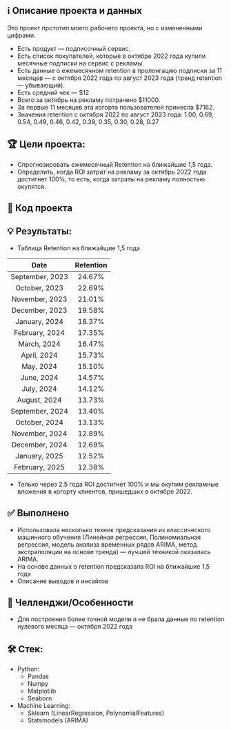 ## ℹ️ Описание проекта и данных
Это проект прототип моего рабочего проекта, но с измененными цифрами. </br>

* Есть продукт — подписочный сервис. </br>
* Есть список покупателей, которые в октябре 2022 года купили месячные подписки на сервис с рекламы. </br>
* Есть данные о ежемесячном retention в пролонгацию подписки за 11 месяцев — с октября 2022 года по август 2023 года (тренд retention — убывающий).</br>
* Есть средний чек — $12 </br>
* Всего за октябрь на рекламу потрачено $11000. </br>
* За первые 11 месяцев эта когорта пользователей принесла $7162. </br>
* Значения retention c октября 2022 по август 2023 года:  1.00, 0.69, 0.54, 0.49, 0.46, 0.42, 0.39, 0.35, 0.30, 0.28, 0.27

## 🏆 Цели проекта:
* Спрогнозировать ежемесячный Retention на ближайшие 1,5 года.
* Определить, когда ROI затрат на рекламу за октябрь 2022 года достигнет 100%, то есть, когда затраты на рекламу полностью окупятся.


## 🐍 Код проекта

## 💡 Результаты:
* Таблица Retention на ближайщие 1,5 года

Date      | Retention |
|:-------------:|:---------:|
| September, 2023 |  24.67%   |
|  October, 2023  |  22.69%   |
| November, 2023  |  21.01%   |
| December, 2023  |  19.58%   |
|  January, 2024  |  18.37%   |
| February, 2024  |  17.35%   |
|   March, 2024   |  16.47%   |
|   April, 2024   |  15.73%   |
|     May, 2024   |  15.10%   |
|    June, 2024   |  14.57%   |
|    July, 2024   |  14.12%   |
|  August, 2024   |  13.73%   |
| September, 2024 |  13.40%   |
|  October, 2024  |  13.13%   |
| November, 2024  |  12.89%   |
| December, 2024  |  12.69%   |
|  January, 2025  |  12.52%   |
| February, 2025  |  12.38%   |

* Только через 2.5 года ROI достигнет 100% и мы окупим рекламные вложения в когорту клиентов, пришедших в октябре 2022.

## ✅ Выполнено
* Использовала несколько техник предсказания из классического машинного обучения (Линейная регрессия, Полиномиальная регрессия, модель анализа временных рядов ARIMA, метод экстраполяции на основе тренда) — лучшей техникой оказалась ARIMA.
* На основе данных о retention предсказала ROI на ближайшие 1,5 года
* Описание выводов и инсайтов
  
## 🧗 Челленджи/Особенности
* Для построения более точной модели я не брала данные по retention нулевого месяца — октября 2022 года


## 🛠 Стек:
* Python:
  * Pandas
  * Numpy
  * Matplotlib
  * Seaborn
* Machine Learning:
  * Sklearn (LinearRegression, PolynomialFeatures)
  * Statsmodels (ARIMA)

